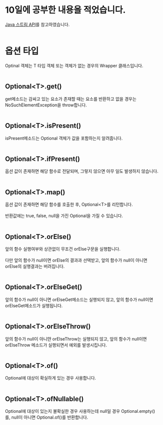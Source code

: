# 10일에 공부한 내용을 적었습니다.
<a href="http://iloveulhj.github.io/posts/java/java-stream-api.html" target="_blank">Java 스트림 API</a>를 참고하였습니다.<br><br>
# 옵션 타입
Optinal 객체는 T 타입 객체 또는 객체가 없는 경우의 Wrapper 클래스입니다.<br><br>
## Optional\<T\>.get()
get메소드는 감싸고 있는 요소가 존재할 때는 요소를 반환하고 없을 경우는 NoSuchElementException을 throw합니다.<br><br>
## Optional\<T\>.isPresent()
isPresent메소드는 Optional 객체가 값을 포함하는지 알려줍니다.<br><br>
## Optional\<T\>.ifPresent()
옵션 값이 존재하면 해당 함수로 전달되며, 그렇지 않으면 아무 일도 발생하지 않습니다.<br><br>
## Optional\<T\>.map()
옵션 값이 존재하면 해당 함수를 호출한 후, Optional\<T\>를 리턴합니다.<br><br>
반환값에는 true, false, null을 가진 Optional을 가질 수 있습니다.<br><br>
## Optional\<T\>.orElse()
앞의 함수 실행여부와 상관없이 무조건 orElse구문을 실행합니다.<br><br>
다만 앞의 함수가 null이면 orElse의 결과과 선택받고, 앞의 함수가 null이 아니면 orElse의 실행결과는 버려집니다.<br><br>
## Optional\<T\>.orElseGet()
앞의 함수가 null이 아니면 orElseGet메소드는 실행되지 않고, 앞의 함수가 null이면 orElseGet메소드가 실행됩니다.<br><br>
## Optional\<T\>.orElseThrow()
앞의 함수가 null이 아니먄 orElseThrow는 실행되지 않고, 앞의 함수가 null이면 orElseThrow 메소드가 실행되면서 예외를 발생시킵니다.<br><br>
## Optional\<T\>.of()
Optional에 대상이 확실하게 있는 경우 사용합니다.<br><br>
## Optional\<T\>.ofNullable()
Optional에 대상이 있는지 불확실한 경우 사용하는데 null일 경우 Optional.empty()를, null이 아니면 Optional.of()를 반환합니다.<br><br>
